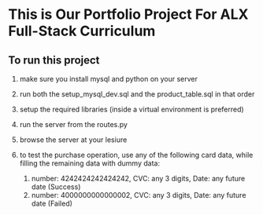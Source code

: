 # This is Our Portfolio Project For ALX Full-Stack Curriculum

## To run this project

1. make sure you install mysql and python on your server

2. run both the setup_mysql_dev.sql and the product_table.sql in that order

3. setup the required libraries (inside a virtual environment is preferred)

4. run the server from the routes.py

5. browse the server at your lesiure

6. to test the purchase operation, use any of the following card data, while filling the remaining data with dummy data:

   1. number: 4242424242424242, CVC: any 3 digits, Date: any future date (Success)
   2. number: 4000000000000002, CVC: any 3 digits, Date: any future date (Failed)
